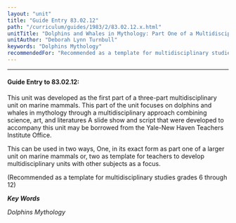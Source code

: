```yaml
---
layout: "unit"
title: "Guide Entry 83.02.12"
path: "/curriculum/guides/1983/2/83.02.12.x.html"
unitTitle: "Dolphins and Whales in Mythology: Part One of a Multidisciplinary Unit"
unitAuthor: "Deborah Lynn Turnbull"
keywords: "Dolphins Mythology"
recommendedFor: "Recommended as a template for multidisciplinary studies grades 6 through 12"
---
```

<body>
<hr/>
<h4>
Guide Entry to 83.02.12:
</h4>
This unit was developed as the first part of a three-part multidisciplinary unit on marine mammals.  This part of the unit focuses on dolphins and whales in mythology through a multidisciplinary approach combining science, art, and literatures A slide show and script that were developed to accompany this unit may be borrowed from the Yale-New Haven Teachers Institute Office.
<p>
This can be used in two ways, One, in its exact form as part one of a larger unit on marine mammals or, two as template for teachers to develop multidisciplinary units with other subjects as a focus.
</p>
<p>
(Recommended as a template for multidisciplinary studies grades 6 through 12)
</p>
<p>
<b>
<i>
Key Words
</i>
</b>
<br/>
</p>
<p>
<i>
Dolphins Mythology
</i>
</p>
</body>